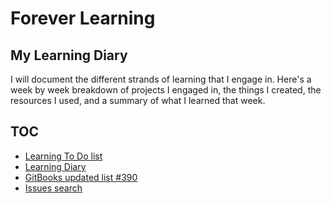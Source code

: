 
# Forever Learning

## My Learning Diary

I will document the different strands of learning that I engage in. Here's a week by week breakdown of projects I engaged in, the things I created, the resources I used, and a summary of what I learned that week.

## TOC 

- [Learning To Do list](./docs/learning-to-do-list.md)
- [Learning Diary](./docs/README.md)
- [GitBooks updated list #390](https://github.com/janzeteachesit/Learning-Diary/issues/390)
- [Issues search](https://github.com/issues?utf8=%E2%9C%93&q=is%3Aopen+is%3Aissue+author%3Ajanzeteachesit+GitBooks)

